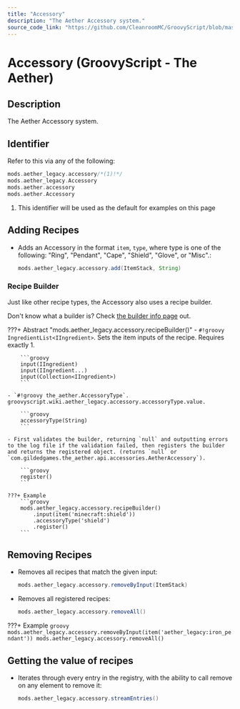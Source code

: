 ```yaml
---
title: "Accessory"
description: "The Aether Accessory system."
source_code_link: "https://github.com/CleanroomMC/GroovyScript/blob/master/src/main/java/com/cleanroommc/groovyscript/compat/mods/aether_legacy/Accessory.java"
---
```


# Accessory (GroovyScript - The Aether)

## Description

The Aether Accessory system.

## Identifier

Refer to this via any of the following:

```groovy hl_lines="1"
mods.aether_legacy.accessory/*(1)!*/
mods.aether_legacy.Accessory
mods.aether.accessory
mods.aether.Accessory
```

1. This identifier will be used as the default for examples on this page

## Adding Recipes

- Adds an Accessory in the format `item`, `type`, where type is one of the following: "Ring", "Pendant", "Cape", "Shield", "Glove", or "Misc".:

    ```groovy
    mods.aether_legacy.accessory.add(ItemStack, String)
    ```


### Recipe Builder

Just like other recipe types, the Accessory also uses a recipe builder.

Don't know what a builder is? Check [the builder info page](../../../groovy/builder.md) out.

???+ Abstract "mods.aether_legacy.accessory.recipeBuilder()"
    - `#!groovy IngredientList<IIngredient>`. Sets the item inputs of the recipe. Requires exactly 1.

        ```groovy
        input(IIngredient)
        input(IIngredient...)
        input(Collection<IIngredient>)
        ```

    - `#!groovy the_aether.AccessoryType`. groovyscript.wiki.aether_legacy.accessory.accessoryType.value.

        ```groovy
        accessoryType(String)
        ```

    - First validates the builder, returning `null` and outputting errors to the log file if the validation failed, then registers the builder and returns the registered object. (returns `null` or `com.gildedgames.the_aether.api.accessories.AetherAccessory`).

        ```groovy
        register()
        ```

    ???+ Example
        ```groovy
        mods.aether_legacy.accessory.recipeBuilder()
            .input(item('minecraft:shield'))
            .accessoryType('shield')
            .register()
        ```



## Removing Recipes

- Removes all recipes that match the given input:

    ```groovy
    mods.aether_legacy.accessory.removeByInput(ItemStack)
    ```

- Removes all registered recipes:

    ```groovy
    mods.aether_legacy.accessory.removeAll()
    ```

???+ Example
    ```groovy
    mods.aether_legacy.accessory.removeByInput(item('aether_legacy:iron_pendant'))
    mods.aether_legacy.accessory.removeAll()
    ```

## Getting the value of recipes

- Iterates through every entry in the registry, with the ability to call remove on any element to remove it:

    ```groovy
    mods.aether_legacy.accessory.streamEntries()
    ```
